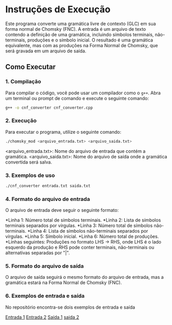# Instruções de Execução

Este programa converte uma gramática livre de contexto (GLC) em sua forma normal de Chomsky (FNC). A entrada é um arquivo de texto contendo a definição de uma gramática, incluindo símbolos terminais, não-terminais, produções e o símbolo inicial. O resultado é uma gramática equivalente, mas com as produções na Forma Normal de Chomsky, que será gravada em um arquivo de saída.

## Como Executar

### 1. Compilação
Para compilar o código, você pode usar um compilador como o `g++`. Abra um terminal ou prompt de comando e execute o seguinte comando:

```bash
g++ -o cnf_converter cnf_converter.cpp
```

### 2. Execução
Para executar o programa, utilize o seguinte comando:

```bash
./chomsky_mod <arquivo_entrada.txt> <arquivo_saida.txt>
```
<arquivo_entrada.txt>: Nome do arquivo de entrada que contém a gramática.
<arquivo_saida.txt>: Nome do arquivo de saída onde a gramática convertida será salva.

### 3. Exemplos de uso
```bash
./cnf_converter entrada.txt saida.txt
```

### 4. Formato do arquivo de entrada
O arquivo de entrada deve seguir o seguinte formato:

*Linha 1: Número total de símbolos terminais.
*Linha 2: Lista de símbolos terminais separados por vírgulas.
*Linha 3: Número total de símbolos não-terminais.
*Linha 4: Lista de símbolos não-terminais separados por vírgulas.
*Linha 5: Símbolo inicial.
*Linha 6: Número total de produções.
*Linhas seguintes: Produções no formato LHS -> RHS, onde LHS é o lado esquerdo da produção e RHS pode conter terminais, não-terminais ou alternativas separadas por "|".

### 5. Formato do arquivo de saída
O arquivo de saída seguirá o mesmo formato do arquivo de entrada, mas a gramática estará na Forma Normal de Chomsky (FNC).

### 6. Exemplos de entrada e saída
No repositório encontra-se dois exemplos de entrada e saída 

[Entrada 1](./entrada1.txt)
[Entrada 2](./entrada2.txt)
[Saída 1](./saida1.txt)
[saida 2](./saida2.txt)

